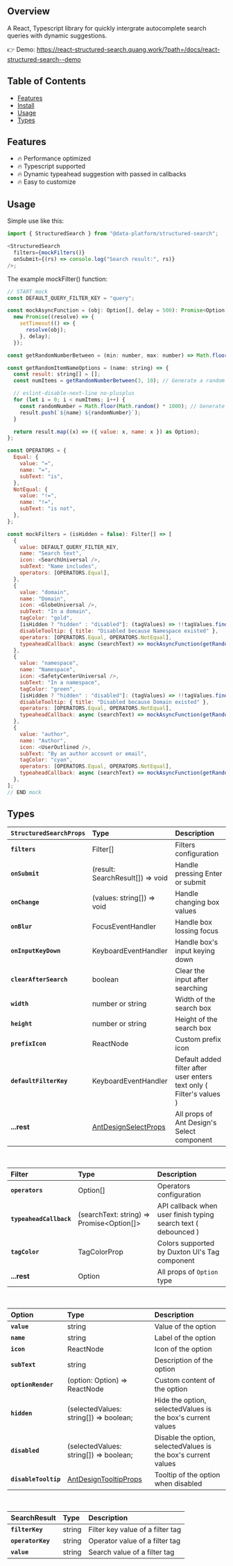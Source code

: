 ## Overview

A React, Typescript library for quickly intergrate autocomplete search queries with dynamic suggestions.

👉 Demo: https://react-structured-search.quang.work/?path=/docs/react-structured-search--demo

## Table of Contents

- [Features](#features)
- [Install](#install)
- [Usage](#usage)
- [Types](#types)

## Features

- 🔥 Performance optimized
- 🔥 Typescript supported
- 🔥 Dynamic typeahead suggestion with passed in callbacks
- 🔥 Easy to customize

## Usage

Simple use like this:

```js
import { StructuredSearch } from "@data-platform/structured-search";

<StructuredSearch
  filters={mockFilters()}
  onSubmit={(rs) => console.log("Search result:", rs)}
/>;
```

The example mockFilter() function:

```js
// START mock
const DEFAULT_QUERY_FILTER_KEY = "query";

const mockAsyncFunction = (obj: Option[], delay = 500): Promise<Option[]> =>
  new Promise((resolve) => {
    setTimeout(() => {
      resolve(obj);
    }, delay);
  });

const getRandomNumberBetween = (min: number, max: number) => Math.floor(Math.random() * (max - min + 1) + min);

const getRandomItemNameOptions = (name: string) => {
  const result: string[] = [];
  const numItems = getRandomNumberBetween(3, 10); // Generate a random number of items between 0 and 9

  // eslint-disable-next-line no-plusplus
  for (let i = 0; i < numItems; i++) {
    const randomNumber = Math.floor(Math.random() * 1000); // Generate a random number between 0 and 999
    result.push(`${name} ${randomNumber}`);
  }

  return result.map((x) => ({ value: x, name: x }) as Option);
};

const OPERATORS = {
  Equal: {
    value: "=",
    name: "=",
    subText: "is",
  },
  NotEqual: {
    value: "!=",
    name: "!=",
    subText: "is not",
  },
};

const mockFilters = (isHidden = false): Filter[] => [
  {
    value: DEFAULT_QUERY_FILTER_KEY,
    name: "Search text",
    icon: <SearchUniversal />,
    subText: "Name includes",
    operators: [OPERATORS.Equal],
  },
  {
    value: "domain",
    name: "Domain",
    icon: <GlobeUniversal />,
    subText: "In a domain",
    tagColor: "gold",
    [isHidden ? "hidden" : "disabled"]: (tagValues) => !!tagValues.find((value) => value.startsWith("namespace")),
    disableTooltip: { title: "Disabled because Namespace existed" },
    operators: [OPERATORS.Equal, OPERATORS.NotEqual],
    typeaheadCallback: async (searchText) => mockAsyncFunction(getRandomItemNameOptions("Domain")),
  },
  {
    value: "namespace",
    name: "Namespace",
    icon: <SafetyCenterUniversal />,
    subText: "In a namespace",
    tagColor: "green",
    [isHidden ? "hidden" : "disabled"]: (tagValues) => !!tagValues.find((value) => value.startsWith("domain")), // hidden if Domain was selected
    disableTooltip: { title: "Disabled because Domain existed" },
    operators: [OPERATORS.Equal, OPERATORS.NotEqual],
    typeaheadCallback: async (searchText) => mockAsyncFunction(getRandomItemNameOptions("Namespace")),
  },
  {
    value: "author",
    name: "Author",
    icon: <UserOutlined />,
    subText: "By an author account or email",
    tagColor: "cyan",
    operators: [OPERATORS.Equal, OPERATORS.NotEqual],
    typeaheadCallback: async (searchText) => mockAsyncFunction(getRandomItemNameOptions("Author")),
  },
];
// END mock
```

## Types

| `StructuredSearchProps` | Type                                                             | Description                                                          |
| :---------------------- | :--------------------------------------------------------------- | :------------------------------------------------------------------- |
| **`filters`**           | Filter[]                                                         | Filters configuration                                                |
| **`onSubmit`**          | (result: SearchResult[]) => void                                 | Handle pressing Enter or submit                                      |
| **`onChange`**          | (values: string[]) => void                                       | Handle changing box values                                           |
| **`onBlur`**            | FocusEventHandler                                                | Handle box lossing focus                                             |
| **`onInputKeyDown`**    | KeyboardEventHandler                                             | Handle box's input keying down                                       |
| **`clearAfterSearch`**  | boolean                                                          | Clear the input after searching                                      |
| **`width`**             | number or string                                                 | Width of the search box                                              |
| **`height`**            | number or string                                                 | Height of the search box                                             |
| **`prefixIcon`**        | ReactNode                                                        | Custom prefix icon                                                   |
| **`defaultFilterKey`**  | KeyboardEventHandler                                             | Default added filter after user enters text only ( Filter's values ) |
| **...rest**             | [AntDesignSelectProps](https://ant.design/components/select#api) | All props of Ant Design's Select component                           |

<br/>

| Filter                  | Type                                      | Description                                                    |
| :---------------------- | :---------------------------------------- | :------------------------------------------------------------- |
| **`operators`**         | Option[]                                  | Operators configuration                                        |
| **`typeaheadCallback`** | (searchText: string) => Promise<Option[]> | API callback when user finish typing search text ( debounced ) |
| **`tagColor`**          | TagColorProp                              | Colors supported by Duxton UI's Tag component                  |
| **...rest**             | Option                                    | All props of `Option` type                                     |

<br/>

| Option               | Type                                                               | Description                                                    |
| :------------------- | :----------------------------------------------------------------- | :------------------------------------------------------------- |
| **`value`**          | string                                                             | Value of the option                                            |
| **`name`**           | string                                                             | Label of the option                                            |
| **`icon`**           | ReactNode                                                          | Icon of the option                                             |
| **`subText`**        | string                                                             | Description of the option                                      |
| **`optionRender`**   | (option: Option) => ReactNode                                      | Custom content of the option                                   |
| **`hidden`**         | (selectedValues: string[]) => boolean;                             | Hide the option, selectedValues is the box's current values    |
| **`disabled`**       | (selectedValues: string[]) => boolean;                             | Disable the option, selectedValues is the box's current values |
| **`disableTooltip`** | [AntDesignTooltipProps](https://ant.design/components/tooltip#api) | Tooltip of the option when disabled                            |

<br/>

| SearchResult      | Type   | Description                      |
| :---------------- | :----- | :------------------------------- |
| **`filterKey`**   | string | Filter key value of a filter tag |
| **`operatorKey`** | string | Operator value of a filter tag   |
| **`value`**       | string | Search value of a filter tag     |
